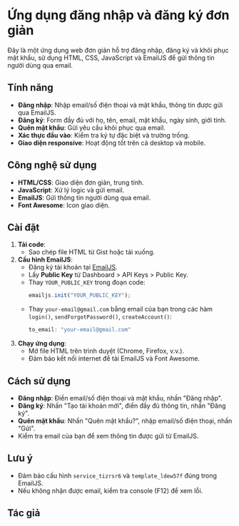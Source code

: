 # Ứng dụng đăng nhập và đăng ký đơn giản

Đây là một ứng dụng web đơn giản hỗ trợ đăng nhập, đăng ký và khôi phục mật khẩu, sử dụng HTML, CSS, JavaScript và EmailJS để gửi thông tin người dùng qua email.

## Tính năng
- **Đăng nhập**: Nhập email/số điện thoại và mật khẩu, thông tin được gửi qua EmailJS.
- **Đăng ký**: Form đầy đủ với họ, tên, email, mật khẩu, ngày sinh, giới tính.
- **Quên mật khẩu**: Gửi yêu cầu khôi phục qua email.
- **Xác thực đầu vào**: Kiểm tra ký tự đặc biệt và trường trống.
- **Giao diện responsive**: Hoạt động tốt trên cả desktop và mobile.

## Công nghệ sử dụng
- **HTML/CSS**: Giao diện đơn giản, trung tính.
- **JavaScript**: Xử lý logic và gửi email.
- **EmailJS**: Gửi thông tin người dùng qua email.
- **Font Awesome**: Icon giao diện.

## Cài đặt
1. **Tải code**:
   - Sao chép file HTML từ Gist hoặc tải xuống.
2. **Cấu hình EmailJS**:
   - Đăng ký tài khoản tại [EmailJS](https://www.emailjs.com/).
   - Lấy **Public Key** từ Dashboard > API Keys > Public Key.
   - Thay `YOUR_PUBLIC_KEY` trong đoạn code:
     ```javascript
     emailjs.init("YOUR_PUBLIC_KEY");
     ```
   - Thay `your-email@gmail.com` bằng email của bạn trong các hàm `login()`, `sendForgotPassword()`, `createAccount()`:
     ```javascript
     to_email: "your-email@gmail.com"
     ```
3. **Chạy ứng dụng**:
   - Mở file HTML trên trình duyệt (Chrome, Firefox, v.v.).
   - Đảm bảo kết nối internet để tải EmailJS và Font Awesome.

## Cách sử dụng
- **Đăng nhập**: Điền email/số điện thoại và mật khẩu, nhấn "Đăng nhập".
- **Đăng ký**: Nhấn "Tạo tài khoản mới", điền đầy đủ thông tin, nhấn "Đăng ký".
- **Quên mật khẩu**: Nhấn "Quên mật khẩu?", nhập email/số điện thoại, nhấn "Gửi".
- Kiểm tra email của bạn để xem thông tin được gửi từ EmailJS.

## Lưu ý
- Đảm bảo cấu hình `service_tizrsr6` và `template_ldew57f` đúng trong EmailJS.
- Nếu không nhận được email, kiểm tra console (F12) để xem lỗi.

## Tác giả
